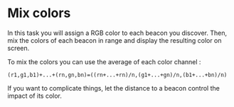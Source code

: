 # Mix colors

In this task you will assign a RGB color to each beacon you discover. Then, mix the colors of each beacon in range and display the resulting color on screen.

To mix the colors you can use the average of each color channel :

``
(r1,g1,b1)+...+(rn,gn,bn)=((rn+...+rn)/n,(g1+...+gn)/n,(b1+...+bn)/n)
``

If you want to complicate things, let the distance to a beacon control the impact of its color.
